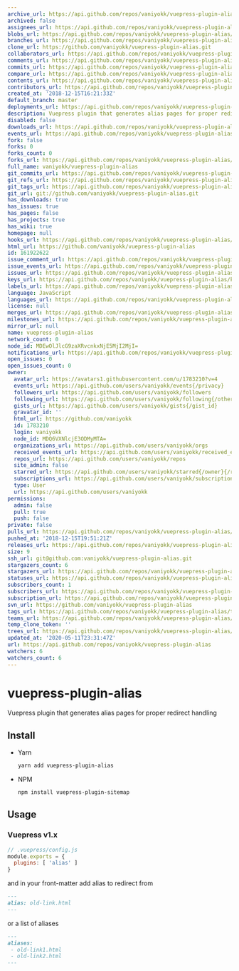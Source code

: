 ```yaml
---
archive_url: https://api.github.com/repos/vaniyokk/vuepress-plugin-alias/{archive_format}{/ref}
archived: false
assignees_url: https://api.github.com/repos/vaniyokk/vuepress-plugin-alias/assignees{/user}
blobs_url: https://api.github.com/repos/vaniyokk/vuepress-plugin-alias/git/blobs{/sha}
branches_url: https://api.github.com/repos/vaniyokk/vuepress-plugin-alias/branches{/branch}
clone_url: https://github.com/vaniyokk/vuepress-plugin-alias.git
collaborators_url: https://api.github.com/repos/vaniyokk/vuepress-plugin-alias/collaborators{/collaborator}
comments_url: https://api.github.com/repos/vaniyokk/vuepress-plugin-alias/comments{/number}
commits_url: https://api.github.com/repos/vaniyokk/vuepress-plugin-alias/commits{/sha}
compare_url: https://api.github.com/repos/vaniyokk/vuepress-plugin-alias/compare/{base}...{head}
contents_url: https://api.github.com/repos/vaniyokk/vuepress-plugin-alias/contents/{+path}
contributors_url: https://api.github.com/repos/vaniyokk/vuepress-plugin-alias/contributors
created_at: '2018-12-15T16:21:33Z'
default_branch: master
deployments_url: https://api.github.com/repos/vaniyokk/vuepress-plugin-alias/deployments
description: Vuepress plugin that generates alias pages for proper redirect handling
disabled: false
downloads_url: https://api.github.com/repos/vaniyokk/vuepress-plugin-alias/downloads
events_url: https://api.github.com/repos/vaniyokk/vuepress-plugin-alias/events
fork: false
forks: 0
forks_count: 0
forks_url: https://api.github.com/repos/vaniyokk/vuepress-plugin-alias/forks
full_name: vaniyokk/vuepress-plugin-alias
git_commits_url: https://api.github.com/repos/vaniyokk/vuepress-plugin-alias/git/commits{/sha}
git_refs_url: https://api.github.com/repos/vaniyokk/vuepress-plugin-alias/git/refs{/sha}
git_tags_url: https://api.github.com/repos/vaniyokk/vuepress-plugin-alias/git/tags{/sha}
git_url: git://github.com/vaniyokk/vuepress-plugin-alias.git
has_downloads: true
has_issues: true
has_pages: false
has_projects: true
has_wiki: true
homepage: null
hooks_url: https://api.github.com/repos/vaniyokk/vuepress-plugin-alias/hooks
html_url: https://github.com/vaniyokk/vuepress-plugin-alias
id: 161922622
issue_comment_url: https://api.github.com/repos/vaniyokk/vuepress-plugin-alias/issues/comments{/number}
issue_events_url: https://api.github.com/repos/vaniyokk/vuepress-plugin-alias/issues/events{/number}
issues_url: https://api.github.com/repos/vaniyokk/vuepress-plugin-alias/issues{/number}
keys_url: https://api.github.com/repos/vaniyokk/vuepress-plugin-alias/keys{/key_id}
labels_url: https://api.github.com/repos/vaniyokk/vuepress-plugin-alias/labels{/name}
language: JavaScript
languages_url: https://api.github.com/repos/vaniyokk/vuepress-plugin-alias/languages
license: null
merges_url: https://api.github.com/repos/vaniyokk/vuepress-plugin-alias/merges
milestones_url: https://api.github.com/repos/vaniyokk/vuepress-plugin-alias/milestones{/number}
mirror_url: null
name: vuepress-plugin-alias
network_count: 0
node_id: MDEwOlJlcG9zaXRvcnkxNjE5MjI2MjI=
notifications_url: https://api.github.com/repos/vaniyokk/vuepress-plugin-alias/notifications{?since,all,participating}
open_issues: 0
open_issues_count: 0
owner:
  avatar_url: https://avatars1.githubusercontent.com/u/1783210?v=4
  events_url: https://api.github.com/users/vaniyokk/events{/privacy}
  followers_url: https://api.github.com/users/vaniyokk/followers
  following_url: https://api.github.com/users/vaniyokk/following{/other_user}
  gists_url: https://api.github.com/users/vaniyokk/gists{/gist_id}
  gravatar_id: ''
  html_url: https://github.com/vaniyokk
  id: 1783210
  login: vaniyokk
  node_id: MDQ6VXNlcjE3ODMyMTA=
  organizations_url: https://api.github.com/users/vaniyokk/orgs
  received_events_url: https://api.github.com/users/vaniyokk/received_events
  repos_url: https://api.github.com/users/vaniyokk/repos
  site_admin: false
  starred_url: https://api.github.com/users/vaniyokk/starred{/owner}{/repo}
  subscriptions_url: https://api.github.com/users/vaniyokk/subscriptions
  type: User
  url: https://api.github.com/users/vaniyokk
permissions:
  admin: false
  pull: true
  push: false
private: false
pulls_url: https://api.github.com/repos/vaniyokk/vuepress-plugin-alias/pulls{/number}
pushed_at: '2018-12-15T19:51:21Z'
releases_url: https://api.github.com/repos/vaniyokk/vuepress-plugin-alias/releases{/id}
size: 9
ssh_url: git@github.com:vaniyokk/vuepress-plugin-alias.git
stargazers_count: 6
stargazers_url: https://api.github.com/repos/vaniyokk/vuepress-plugin-alias/stargazers
statuses_url: https://api.github.com/repos/vaniyokk/vuepress-plugin-alias/statuses/{sha}
subscribers_count: 1
subscribers_url: https://api.github.com/repos/vaniyokk/vuepress-plugin-alias/subscribers
subscription_url: https://api.github.com/repos/vaniyokk/vuepress-plugin-alias/subscription
svn_url: https://github.com/vaniyokk/vuepress-plugin-alias
tags_url: https://api.github.com/repos/vaniyokk/vuepress-plugin-alias/tags
teams_url: https://api.github.com/repos/vaniyokk/vuepress-plugin-alias/teams
temp_clone_token: ''
trees_url: https://api.github.com/repos/vaniyokk/vuepress-plugin-alias/git/trees{/sha}
updated_at: '2020-05-11T23:31:47Z'
url: https://api.github.com/repos/vaniyokk/vuepress-plugin-alias
watchers: 6
watchers_count: 6
---
```


# vuepress-plugin-alias
Vuepress plugin that generates alias pages for proper redirect handling

## Install

* Yarn

  ```sh
  yarn add vuepress-plugin-alias
  ```
* NPM

  ```sh
  npm install vuepress-plugin-sitemap
  ```

## Usage

### Vuepress v1.x

```js
// .vuepress/config.js
module.exports = {
  plugins: [ 'alias' ]
}
```

and in your front-matter add alias to redirect from

```md
---
alias: old-link.html
---
```
or a list of aliases
```md
---
aliases: 
 - old-link1.html
 - old-link2.html
---
```
